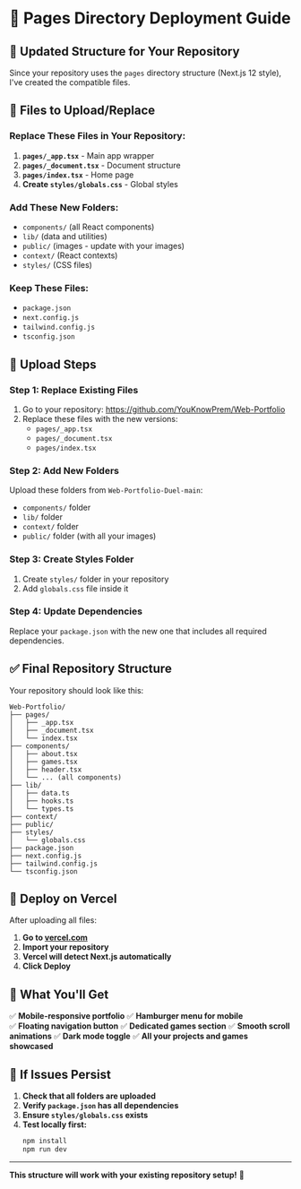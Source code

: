# 🚀 Pages Directory Deployment Guide

## 📁 Updated Structure for Your Repository

Since your repository uses the `pages` directory structure (Next.js 12 style), I've created the compatible files.

## 🎯 Files to Upload/Replace

### **Replace These Files in Your Repository:**

1. **`pages/_app.tsx`** - Main app wrapper
2. **`pages/_document.tsx`** - Document structure  
3. **`pages/index.tsx`** - Home page
4. **Create `styles/globals.css`** - Global styles

### **Add These New Folders:**
- `components/` (all React components)
- `lib/` (data and utilities)
- `public/` (images - update with your images)
- `context/` (React contexts)
- `styles/` (CSS files)

### **Keep These Files:**
- `package.json`
- `next.config.js`
- `tailwind.config.js`
- `tsconfig.json`

## 🔄 Upload Steps

### **Step 1: Replace Existing Files**
1. Go to your repository: https://github.com/YouKnowPrem/Web-Portfolio
2. Replace these files with the new versions:
   - `pages/_app.tsx`
   - `pages/_document.tsx` 
   - `pages/index.tsx`

### **Step 2: Add New Folders**
Upload these folders from `Web-Portfolio-Duel-main`:
- `components/` folder
- `lib/` folder  
- `context/` folder
- `public/` folder (with all your images)

### **Step 3: Create Styles Folder**
1. Create `styles/` folder in your repository
2. Add `globals.css` file inside it

### **Step 4: Update Dependencies**
Replace your `package.json` with the new one that includes all required dependencies.

## ✅ Final Repository Structure

Your repository should look like this:

```
Web-Portfolio/
├── pages/
│   ├── _app.tsx
│   ├── _document.tsx
│   └── index.tsx
├── components/
│   ├── about.tsx
│   ├── games.tsx
│   ├── header.tsx
│   └── ... (all components)
├── lib/
│   ├── data.ts
│   ├── hooks.ts
│   └── types.ts
├── context/
├── public/
├── styles/
│   └── globals.css
├── package.json
├── next.config.js
├── tailwind.config.js
└── tsconfig.json
```

## 🚀 Deploy on Vercel

After uploading all files:

1. **Go to [vercel.com](https://vercel.com)**
2. **Import your repository**
3. **Vercel will detect Next.js automatically**
4. **Click Deploy**

## 🎯 What You'll Get

✅ **Mobile-responsive portfolio**
✅ **Hamburger menu for mobile**  
✅ **Floating navigation button**
✅ **Dedicated games section**
✅ **Smooth scroll animations**
✅ **Dark mode toggle**
✅ **All your projects and games showcased**

## 🔧 If Issues Persist

1. **Check that all folders are uploaded**
2. **Verify `package.json` has all dependencies**
3. **Ensure `styles/globals.css` exists**
4. **Test locally first:**
   ```bash
   npm install
   npm run dev
   ```

---

**This structure will work with your existing repository setup!** 🎉